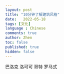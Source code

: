 ```yaml
---
layout: post
title: "10分钟了解建筑风格"
date:   2022-05-18
tags: [文化]
language : Chinese
comments: true
author: Zhen
toc: false
published: true
hidden: false
---
```

巴洛克
洛可可
哥特
罗马式
<!--stackedit_data:
eyJoaXN0b3J5IjpbNzA1NzEwNTE0XX0=
-->
